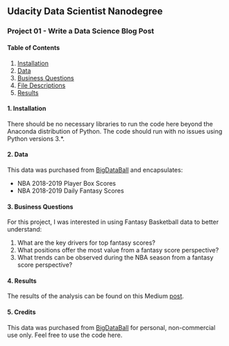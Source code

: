 ## Udacity Data Scientist Nanodegree

### Project 01 - Write a Data Science Blog Post

#### Table of Contents
1. [Installation](#installation)
2. [Data](#data)
3. [Business Questions](#business_questions)
4. [File Descriptions](#file_descriptions)
5. [Results](#results)



#### 1. Installation <a name="installation"></a>

There should be no necessary libraries to run the code here beyond the Anaconda distribution of Python. The code should run with no issues using Python versions 3.*.


#### 2. Data <a name="data"></a>
This data was purchased from [BigDataBall](https://www.bigdataball.com/) and encapsulates:

- NBA 2018-2019 Player Box Scores
- NBA 2018-2019 Daily Fantasy Scores

	
#### 3. Business Questions <a name="business_questions"></a>
For this project, I was interested in using Fantasy Basketball data to better understand:

  1. What are the key drivers for top fantasy scores?
  2. What positions offer the most value from a fantasy score perspective?  
  3. What trends can be observed during the NBA season from a fantasy score perspective?

 
#### 4. Results <a name="results"></a>

The results of the analysis can be found on this Medium [post](https://fastbreakdata.com/3-tips-on-winning-in-fantasy-basketball-c5243d32605c).

#### 5. Credits <a name="credits"></a>

This data was purchased from [BigDataBall](https://www.bigdataball.com/) for personal, non-commercial use only. Feel free to use the code here. 